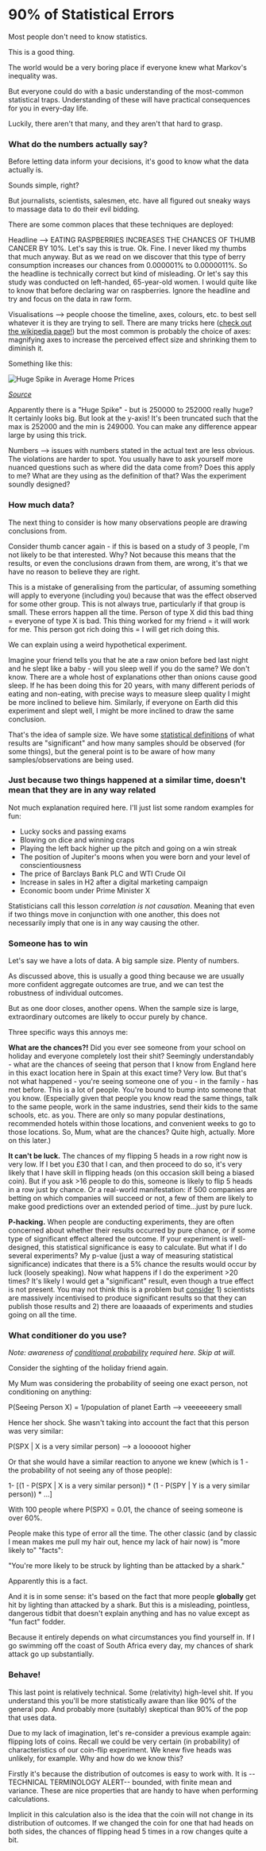 # 90% of Statistical Errors

Most people don't need to know statistics.

This is a good thing.

The world would be a very boring place if everyone knew what Markov's inequality was.

But everyone could do with a basic understanding of the most-common statistical traps.
Understanding of these will have practical consequences for you in every-day life.

Luckily, there aren't that many, and they aren't that hard to grasp.

### What do the numbers actually say?

Before letting data inform your decisions, it's good to know what the data actually is.

Sounds simple, right?

But journalists, scientists, salesmen, etc. have all figured out sneaky ways to massage data to
do their evil bidding.

There are some common places that these techniques are deployed:

Headline --> EATING RASPBERRIES INCREASES THE CHANCES OF THUMB CANCER BY 10%. Let's say this is true.
Ok. Fine. I never liked my thumbs that much anyway. But as we read on we discover that this type of
berry consumption increases our chances from 0.000001% to 0.0000011%. So the headline is technically
correct but kind of misleading. Or let's say this study was conducted on left-handed, 65-year-old women.
I would quite like to know that before declaring war on raspberries. Ignore the headline and try and focus on
the data in raw form.

Visualisations --> people choose the timeline, axes, colours, etc. to best sell whatever it is they are trying
to sell. There are many tricks here ([check out the wikipedia page!](https://en.wikipedia.org/wiki/Misleading_graph))
but the most common is probably the choice of
axes: magnifying axes to increase the perceived effect size and shrinking them to diminish it.

Something like this:

<img alt="Huge Spike in Average Home Prices" src="misleading_chart.png"/>

_[Source](https://www.ck12.org/c/statistics/misleading-graphs-identify-misleading-statistics/lesson/Identification-of-Misleading-Statistics/)_

Apparently there is a "Huge Spike" - but is 250000 to 252000 really huge?
It certainly looks big. But look at the y-axis! It's been truncated such that the max is 252000
and the min is 249000. You can make any difference appear large by using this trick.

Numbers --> issues with numbers stated in the actual text are less obvious. The violations are harder to spot.
You usually have to ask yourself more nuanced questions such as where did the data come from? Does this apply to
me? What are they using as the definition of that? Was the experiment soundly designed?

### How much data?

The next thing to consider is how many observations people are drawing conclusions from.

Consider thumb cancer again - if this is based on a study of 3 people, I'm not likely to be that interested.
Why? Not because this means that the results, or even the conclusions drawn from them, are wrong, it's that
we have no reason to believe they are right.

This is a mistake of generalising from the particular, of assuming something will apply to everyone (including you)
because that was the effect observed for some other group. This is not always true, particularly if that group is small.
These errors happen all the time. Person of type X did this bad thing = everyone of type X is bad. This thing worked
for my friend = it will work for me. This person got rich doing this = I will get rich doing this.

We can explain using a weird hypothetical experiment.

Imagine your friend tells you that he ate a raw onion before bed last night and he slept like a baby - will
you sleep well if you do the same? We don't know. There are a whole host of explanations other than
onions cause good sleep. If he has been doing this for 20 years, with many different periods of eating and
non-eating, with precise ways to measure sleep quality I might
be more inclined to believe him. Similarly, if everyone on Earth did this experiment and slept well,
I might be more inclined to draw the same conclusion.

That's the idea of sample size. We have some [statistical definitions](https://en.wikipedia.org/wiki/Statistical_significance)
of what results are "significant" and how
many samples should be observed (for some things), but the general point is to be aware of how many samples/observations
are being used.

### Just because two things happened at a similar time, doesn't mean that they are in any way related

Not much explanation required here. I'll just list some random examples for fun:

- Lucky socks and passing exams
- Blowing on dice and winning craps
- Playing the left back higher up the pitch and going on a win streak
- The position of Jupiter's moons when you were born and your level of conscientiousness
- The price of Barclays Bank PLC and WTI Crude Oil
- Increase in sales in H2 after a digital marketing campaign
- Economic boom under Prime Minister X

Statisticians call this lesson _correlation is not causation_. Meaning that even if two things move in
conjunction with one another, this does not necessarily imply that one is in any way causing the other.

### Someone has to win

Let's say we have a lots of data. A big sample size. Plenty of numbers.

As discussed above, this is usually a good thing because we are usually more confident
aggregate outcomes are true, and we can test the robustness of individual outcomes.

But as one door closes, another opens. When the sample size is large, extraordinary outcomes
are likely to occur purely by chance.

Three specific ways this annoys me:

**What are the chances?!** Did you ever see someone from your school on holiday
and everyone completely lost their shit? Seemingly understandably - what are the chances
of seeing that person that I know from England here in this exact location here in Spain
at this exact time? Very low. But that's not what happened - you're seeing someone one of
you - in the family - has met before. This is a lot of people. You're bound to bump into someone that you know.
(Especially given that people you know read the same things, talk to the same people,
work in the same industries, send their kids to the same schools, etc. as you. There are only
so many popular destinations, recommended hotels within those locations, and convenient
weeks to go to those locations. So, Mum, what are the chances? Quite high, actually.
More on this later.)

**It can't be luck.** The chances of my flipping 5 heads in a row right now is very low.
If I bet you £30 that I can, and then proceed to do so, it's very likely that I have
skill in flipping heads (on this occasion skill being a biased coin).
But if you ask >16 people to do this, someone is
likely to flip 5 heads in a row just by chance. Or a real-world manifestation: if
500 companies are betting on which companies will succeed or not, a few of them are likely
to make good predictions over an extended period of time...just by pure luck.

**P-hacking.** When people are conducting experiments, they are often concerned about whether
their results occurred by pure chance, or if some type of significant effect
altered the outcome. If your experiment is well-designed, this statistical significance
is easy to calculate. But what if I do several experiments? My p-value (just a way
of measuring statistical significance) indicates that there is a 5% chance the
results would occur by luck (loosely speaking). Now what happens if I do the experiment >20 times? It's
likely I would get a "significant" result, even though a true effect is not present. You may not
think this is a problem but [consider](https://www.youtube.com/watch?v=42QuXLucH3Q&t=1s) 1) scientists
are massively incentivised to produce
significant results so that they can publish those results and 2) there are loaaaads of experiments
and studies going on all the time.

### What conditioner do you use?

_Note: awareness of [conditional probability](https://en.wikipedia.org/wiki/Conditional_probability)
required here. Skip at will._

Consider the sighting of the holiday friend again.

My Mum was considering the probability of seeing one exact person, not conditioning on anything:

P(Seeing Person X) = 1/population of planet Earth --> veeeeeeery small

Hence her shock. She wasn't taking into account the fact that this person was very similar:

P(SPX &#124; X is a very similar person) --> a loooooot higher

Or that she would have a similar reaction to anyone we knew (which is 1 - the probability
of not seeing any of those people):

1- [(1 - P(SPX &#124; X is a  very similar person)) * (1 - P(SPY &#124; Y is a very similar person)) * ...]

With 100 people where P(SPX) = 0.01, the chance of seeing someone is over 60%.

People make this type of error all the time. The other classic (and by classic I mean
makes me pull my hair out, hence my lack of hair now) is "more likely to" "facts":

"You're more likely to be struck by lighting than be attacked by a shark."

Apparently this is a fact.

And it is in some sense: it's based on the fact that more people **globally** get hit by lighting than attacked by a shark.
But this is a misleading, pointless, dangerous tidbit that doesn't explain anything and has no value
except as "fun fact" fodder.

Because it entirely depends on what circumstances you find yourself in. If I go swimming off the coast of South
Africa every day, my chances of shark attack go up substantially.

### Behave!

This last point is relatively technical. Some (relativity) high-level shit. If you understand this
you'll be more statistically aware than like 90% of the general pop. And probably more (suitably)
skeptical than 90% of the pop that uses data.

Due to my lack of imagination, let's re-consider a previous example again: flipping lots of coins.
Recall we could be very certain (in probability) of characteristics of our coin-flip experiment. We knew
five heads was unlikely, for example. Why and how do we know this?

Firstly it's because the distribution of outcomes is easy to work with. It is --TECHNICAL TERMINOLOGY ALERT--
bounded, with finite mean and variance. These are nice properties that are handy to have when
performing calculations.

Implicit in this calculation also is the idea that the coin will not change in its distribution of outcomes.
If we changed the coin for one that had heads on both sides, the chances of flipping head 5 times in a row changes
quite a bit.
